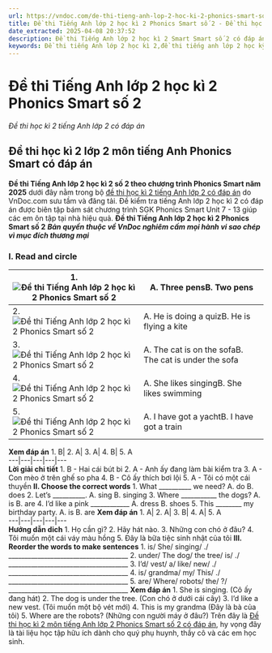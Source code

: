 ```yaml
---
url: https://vndoc.com/de-thi-tieng-anh-lop-2-hoc-ki-2-phonics-smart-so-2-263784
title: Đề thi Tiếng Anh lớp 2 học kì 2 Phonics Smart số 2 - Đề thi học kì 2 tiếng Anh lớp 2 có đáp án - VnDoc.com
date_extracted: 2025-04-08 20:37:52
description: Đề thi Tiếng Anh lớp 2 học kì 2 Smart Smart số 2 có đáp án trên VnDoc.com bao gồm nhiều dạng bài tập tiếng Anh lớp 2 thường gặp khác nhau giúp các em ôn tập Từ vựng - Ngữ pháp tiếng Anh trọng tâm.
keywords: Đề thi tiếng Anh lớp 2 học kì 2,đề thi tiếng anh lớp 2 học kỳ 2,đề thi học kì 2 lớp 2 môn tiếng anh,đề thi tiếng anh học kì 2 lớp 2,đề thi học kì 2 tiếng anh lớp 2,đề thi tiếng anh lớp 2 kì 2,đề kiểm tra tiếng anh lớp 2 học kì 2,đề thi học kì 2 môn tiếng anh lớp 2,de thi tiếng anh lớp 2 học kì 2 Phonics Smart
---
```


# Đề thi Tiếng Anh lớp 2 học kì 2 Phonics Smart số 2
 _Đề thi học kì 2 tiếng Anh lớp 2 có đáp án_
## Đề thi học kì 2 lớp 2 môn tiếng Anh Phonics Smart có đáp án
**Đề thi Tiếng Anh lớp 2 học kì 2 số 2 theo chương trình Phonics Smart năm 2025** dưới đây nằm trong bộ [đề thi học kì 2 tiếng Anh lớp 2 có đáp án](<https://vndoc.com/de-thi-hoc-ki-2-lop-2-mon-tieng-anh>) do VnDoc.com sưu tầm và đăng tải. Đề kiểm tra tiếng Anh lớp 2 học kì 2 có đáp án được biên tập bám sát chương trình SGK Phonics Smart Unit 7 - 13 giúp các em ôn tập tại nhà hiệu quả.
**Đề thi Tiếng Anh lớp 2 học kì 2 Phonics Smart số 2**
 _**Bản quyền thuộc về VnDoc nghiêm cấm mọi hành vi sao chép vì mục đích thương mại**_
### **I. Read and circle**
1\. ![Đề thi Tiếng Anh lớp 2 học kì 2 Phonics Smart số 2](https://i.vdoc.vn/data/image/2022/04/28/de-thi-tieng-anh-lop-2-hoc-ki-2-phonics-smart-so-2-1.jpg)| A. Three pensB. Two pens  
---|---  
2\. ![Đề thi Tiếng Anh lớp 2 học kì 2 Phonics Smart số 2](https://i.vdoc.vn/data/image/2022/04/28/de-thi-tieng-anh-lop-2-hoc-ki-2-phonics-smart-so-2-2.png)| A. He is doing a quizB. He is flying a kite  
3\. ![Đề thi Tiếng Anh lớp 2 học kì 2 Phonics Smart số 2](https://i.vdoc.vn/data/image/2022/04/28/de-thi-tieng-anh-lop-2-hoc-ki-2-phonics-smart-so-2-3.jpg)| A. The cat is on the sofaB. The cat is under the sofa  
4\. ![Đề thi Tiếng Anh lớp 2 học kì 2 Phonics Smart số 2](https://i.vdoc.vn/data/image/2022/04/28/de-thi-tieng-anh-lop-2-hoc-ki-2-phonics-smart-so-2-4.jpg)| A. She likes singingB. She likes swimming  
5\. ![Đề thi Tiếng Anh lớp 2 học kì 2 Phonics Smart số 2](https://i.vdoc.vn/data/image/2022/04/28/de-thi-tieng-anh-lop-2-hoc-ki-2-phonics-smart-so-2-5.jpg)| A. I have got a yachtB. I have got a train  
**Xem đáp án**
1\. B| 2\. A| 3\. A| 4\. B| 5\. A  
---|---|---|---|---  
**Lời giải chi tiết**
1\. B - Hai cái bút bi
2\. A - Anh ấy đang làm bài kiểm tra
3\. A - Con mèo ở trên ghế so pha
4\. B - Cô ấy thích bơi lội
5\. A - Tôi có một cái thuyền
**II. Choose the correct words**
1\. What \_\_\_\_\_\_\_\_\_\_ we need?
A. do
B. does
2\. Let’s \_\_\_\_\_\_\_\_\_\_.
A. sing
B. singing
3\. Where \_\_\_\_\_\_\_\_\_\_\_ the dogs?
A. is
B. are
4\. I’d like a pink \_\_\_\_\_\_\_\_\_\_\_\_
A. dress
B. shoes
5\. This \_\_\_\_\_\_\_\_ my birthday party.
A. is
B. are
**Xem đáp án**
1\. A| 2\. A| 3\. B| 4\. A| 5\. A  
---|---|---|---|---  
**Hướng dẫn dich**
1\. Họ cần gì?
2\. Hãy hát nào.
3\. Những con chó ở đâu?
4\. Tôi muốn một cái váy màu hồng
5\. Đây là bữa tiệc sinh nhật của tôi
**III. Reorder the words to make sentences**
1\. is/ She/ singing/ ./
\_\_\_\_\_\_\_\_\_\_\_\_\_\_\_\_\_\_\_\_\_\_\_\_\_\_\_\_\_\_\_\_\_\_\_\_\_
2\. under/ The dog/ the tree/ is/ ./
\_\_\_\_\_\_\_\_\_\_\_\_\_\_\_\_\_\_\_\_\_\_\_\_\_\_\_\_\_\_\_\_\_\_\_\_\_
3\. I’d/ vest/ a/ like/ new/ ./
\_\_\_\_\_\_\_\_\_\_\_\_\_\_\_\_\_\_\_\_\_\_\_\_\_\_\_\_\_\_\_\_\_\_\_\_\_
4\. is/ grandma/ my/ This/ ./
\_\_\_\_\_\_\_\_\_\_\_\_\_\_\_\_\_\_\_\_\_\_\_\_\_\_\_\_\_\_\_\_\_\_\_\_\_
5\. are/ Where/ robots/ the/ ?/
\_\_\_\_\_\_\_\_\_\_\_\_\_\_\_\_\_\_\_\_\_\_\_\_\_\_\_\_\_\_\_\_\_\_\_\_\_
**Xem đáp án**
1\. She is singing. \(Cô ấy đang hát\)
2\. The dog is under the tree. \(Con chó ở dưới cái cây\)
3\. I’d like a new vest. \(Tôi muốn một bộ vét mới\)
4\. This is my grandma \(Đây là bà của tôi\)
5\. Where are the robots? \(Những con người máy ở đâu?\)
Trên đây là [Đề thi học kì 2 môn tiếng Anh lớp 2 Phonics Smart số 2 có đáp án](<https://vndoc.com/de-thi-tieng-anh-lop-2-hoc-ki-2-phonics-smart-so-2-263784>), hy vọng đây là tài liệu học tập hữu ích dành cho quý phụ huynh, thầy cô và các em học sinh.
